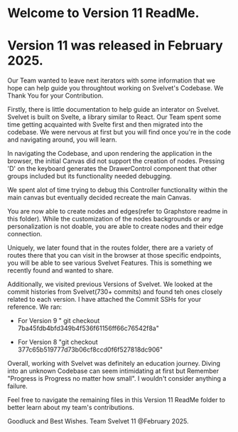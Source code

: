 # Welcome to Version 11 ReadMe.

# Version 11 was released in February 2025.

Our Team wanted to leave next iterators with some information that we hope can help guide you throughtout working on Svelvet's Codebase. We Thank You for your Contribution.

Firstly, there is little documentation to help guide an interator on Svelvet. Svelvet is built on Svelte, a library similar to React. Our Team spent some time getting acquainted with Svelte first and then migrated into the codebase. We were nervous at first but you will find once you're in the code and navigating around, you will learn.

In navigating the Codebase, and upon rendering the application in the browser, the initial Canvas did not support the creation of nodes. Pressing 'D' on the keyboard generates the DrawerControl component that other groups included but its functionality needed debugging.

We spent alot of time trying to debug this Controller functionality within the main canvas but eventually decided recreate the main Canvas.

You are now able to create nodes and edges(refer to Graphstore readme in this folder). While the customization of the nodes backgrounds or any personalization is not doable, you are able to create nodes and their edge connection.

Uniquely, we later found that in the routes folder, there are a variety of routes there that you can visit in the browser at those specific endpoints, you will be able to see various Svelvet Features. This is something we recently found and wanted to share.

Additionally, we visited previous Versions of Svelvet. We looked at the commit histories from Svelvet(730+ commits) and found teh ones closely related to each version. I have attached the Commit SSHs for your reference. We ran:

- For Version 9
  " git checkout 7ba45fdb4bfd349b4f536f61156ff66c76542f8a"

- For Version 8
  "git checkout 377c65b519777d73b06cf8ccd0f6f527818dc906"

Overall, working with Svelvet was definitely an education journey.
Diving into an unknown Codebase can seem intimidating at first but Remember "Progress is Progress no matter how small". I wouldn't consider anything a failure.

Feel free to navigate the remaining files in this Version 11 ReadMe folder to better learn about my team's contributions.

Goodluck and Best Wishes.
Team Svelvet 11 @February 2025.
